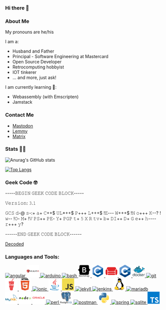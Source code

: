 ### Hi there 👋

### About Me

My pronouns are he/his

I am a:
* Husband and Father
* Principal - Software Engineering at Mastercard
* Open Source Developer
* Retrocomputing hobbyist
* IOT tinkerer
* ... and more, just ask!

I am currently learning 🌱:
* Webassembly (with Emscripten)
* Jamstack

### Contact Me
<ul>
<li><a rel="me" href="https://bitbang.social/@cognitivegears">Mastodon</a></li>
<li><a href="https://lemmy.sdf.org/u/cognitivegears">Lemmy</a></li>
<li><a href="https://matrix.to/#/@cognitivegears:matrix.org">Matrix</a></li>
</ul>

### Stats 👨‍💻

![Anurag's GitHub stats](https://github-readme-stats.vercel.app/api?username=cognitivegears&show_icons=true&theme=gruvbox)



[![Top Langs](https://github-readme-stats.vercel.app/api/top-langs/?username=cognitivegears&layout=compact&langs_count=10&theme=gruvbox)](https://github.com/anuraghazra/github-readme-stats)


### Geek Code 🤓

-----𝙱𝙴𝙶𝙸𝙽 𝙶𝙴𝙴𝙺 𝙲𝙾𝙳𝙴 𝙱𝙻𝙾𝙲𝙺-----

𝚅𝚎𝚛𝚜𝚒𝚘𝚗: 𝟹.𝟷

𝙶𝙲𝚂 𝚍-@ 𝚜-:+ 𝚊+ 𝙲++$ 𝚄𝙻*++$ 𝙿+++ 𝙻+++$ !𝙴--- 𝚆+++$ !𝙽 𝚘+++ 𝙺--? !𝚠-- !𝙾- 𝙼+ !𝚅 𝙿𝚂++ 𝙿𝙴- 𝚈+ 𝙿𝙶𝙿 𝚝+ 𝟻 𝚇 𝚁 𝚝𝚟+ 𝚋+ 𝙳𝙸++ 𝙳+ 𝙶 𝚎++ 𝚑---- 𝚛+++ 𝚢?

------𝙴𝙽𝙳 𝙶𝙴𝙴𝙺 𝙲𝙾𝙳𝙴 𝙱𝙻𝙾𝙲𝙺------ 

[Decoded](https://mj.ucw.cz/geek/?code=GCS+d-%40+s-%3a%2b+a%2b%3e%2b%2b%3e%2b%2b%2b+C%2b%2b%2b$+UL*%2b%2b$+P%2b%2b(%2b%2b%2b)+L%2b%2b%2b$+!E---+W%2b%2b%2b$+!N+o%2b+K%3f+w--+O-+M%2b%3e-+V+PS%2b%2b+PE-+Y%2b+PGP+t%2b+5+X+R+tv%2b+b%2b%3e%2b%2b+DI%2b%2b+D%2b+G+e%2b%2b+h----+r%2b%2b%2b+y%3f)


<h3 align="left">Languages and Tools:</h3>
<p align="left"> <a href="https://angular.io" target="_blank"> <img src="https://angular.io/assets/images/logos/angular/angular.svg" alt="angular" width="40" height="40"/> </a> <a href="https://angular.io" target="_blank"> <img src="https://raw.githubusercontent.com/devicons/devicon/master/icons/angularjs/angularjs-original-wordmark.svg" alt="angularjs" width="40" height="40"/> </a> <a href="https://www.arduino.cc/" target="_blank"> <img src="https://cdn.worldvectorlogo.com/logos/arduino-1.svg" alt="arduino" width="40" height="40"/> </a> <a href="https://www.gnu.org/software/bash/" target="_blank"> <img src="https://www.vectorlogo.zone/logos/gnu_bash/gnu_bash-icon.svg" alt="bash" width="40" height="40"/> </a> <a href="https://getbootstrap.com" target="_blank"> <img src="https://raw.githubusercontent.com/devicons/devicon/master/icons/bootstrap/bootstrap-plain-wordmark.svg" alt="bootstrap" width="40" height="40"/> </a> <a href="https://www.cprogramming.com/" target="_blank"> <img src="https://raw.githubusercontent.com/devicons/devicon/master/icons/c/c-original.svg" alt="c" width="40" height="40"/> </a> <a href="https://couchdb.apache.org/" target="_blank"> <img src="https://raw.githubusercontent.com/devicons/devicon/0d6c64dbbf311879f7d563bfc3ccf559f9ed111c/icons/couchdb/couchdb-original.svg" alt="couchdb" width="40" height="40"/> </a> <a href="https://www.w3schools.com/cpp/" target="_blank"> <img src="https://raw.githubusercontent.com/devicons/devicon/master/icons/cplusplus/cplusplus-original.svg" alt="cplusplus" width="40" height="40"/> </a> <a href="https://www.docker.com/" target="_blank"> <img src="https://raw.githubusercontent.com/devicons/devicon/master/icons/docker/docker-original-wordmark.svg" alt="docker" width="40" height="40"/> </a> <a href="https://git-scm.com/" target="_blank"> <img src="https://www.vectorlogo.zone/logos/git-scm/git-scm-icon.svg" alt="git" width="40" height="40"/> </a> <a href="https://gulpjs.com" target="_blank"> <img src="https://raw.githubusercontent.com/devicons/devicon/master/icons/gulp/gulp-plain.svg" alt="gulp" width="40" height="40"/> </a> <a href="https://www.w3.org/html/" target="_blank"> <img src="https://raw.githubusercontent.com/devicons/devicon/master/icons/html5/html5-original-wordmark.svg" alt="html5" width="40" height="40"/> </a> <a href="https://ionicframework.com" target="_blank"> <img src="https://upload.wikimedia.org/wikipedia/commons/d/d1/Ionic_Logo.svg" alt="ionic" width="40" height="40"/> </a> <a href="https://www.java.com" target="_blank"> <img src="https://raw.githubusercontent.com/devicons/devicon/master/icons/java/java-original.svg" alt="java" width="40" height="40"/> </a> <a href="https://developer.mozilla.org/en-US/docs/Web/JavaScript" target="_blank"> <img src="https://raw.githubusercontent.com/devicons/devicon/master/icons/javascript/javascript-original.svg" alt="javascript" width="40" height="40"/> </a> <a href="https://jekyllrb.com/" target="_blank"> <img src="https://www.vectorlogo.zone/logos/jekyllrb/jekyllrb-icon.svg" alt="jekyll" width="40" height="40"/> </a> <a href="https://www.jenkins.io" target="_blank"> <img src="https://www.vectorlogo.zone/logos/jenkins/jenkins-icon.svg" alt="jenkins" width="40" height="40"/> </a> <a href="https://www.linux.org/" target="_blank"> <img src="https://raw.githubusercontent.com/devicons/devicon/master/icons/linux/linux-original.svg" alt="linux" width="40" height="40"/> </a> <a href="https://mariadb.org/" target="_blank"> <img src="https://www.vectorlogo.zone/logos/mariadb/mariadb-icon.svg" alt="mariadb" width="40" height="40"/> </a> <a href="https://www.mysql.com/" target="_blank"> <img src="https://raw.githubusercontent.com/devicons/devicon/master/icons/mysql/mysql-original-wordmark.svg" alt="mysql" width="40" height="40"/> </a> <a href="https://nodejs.org" target="_blank"> <img src="https://raw.githubusercontent.com/devicons/devicon/master/icons/nodejs/nodejs-original-wordmark.svg" alt="nodejs" width="40" height="40"/> </a> <a href="https://www.oracle.com/" target="_blank"> <img src="https://raw.githubusercontent.com/devicons/devicon/master/icons/oracle/oracle-original.svg" alt="oracle" width="40" height="40"/> </a> <a href="https://www.perl.org/" target="_blank"> <img src="https://api.iconify.design/logos-perl.svg" alt="perl" width="40" height="40"/> </a> <a href="https://www.postgresql.org" target="_blank"> <img src="https://raw.githubusercontent.com/devicons/devicon/master/icons/postgresql/postgresql-original-wordmark.svg" alt="postgresql" width="40" height="40"/> </a> <a href="https://postman.com" target="_blank"> <img src="https://www.vectorlogo.zone/logos/getpostman/getpostman-icon.svg" alt="postman" width="40" height="40"/> </a> <a href="https://www.python.org" target="_blank"> <img src="https://raw.githubusercontent.com/devicons/devicon/master/icons/python/python-original.svg" alt="python" width="40" height="40"/> </a> <a href="https://spring.io/" target="_blank"> <img src="https://www.vectorlogo.zone/logos/springio/springio-icon.svg" alt="spring" width="40" height="40"/> </a> <a href="https://www.sqlite.org/" target="_blank"> <img src="https://www.vectorlogo.zone/logos/sqlite/sqlite-icon.svg" alt="sqlite" width="40" height="40"/> </a> <a href="https://www.typescriptlang.org/" target="_blank"> <img src="https://raw.githubusercontent.com/devicons/devicon/master/icons/typescript/typescript-original.svg" alt="typescript" width="40" height="40"/> </a> </p>
